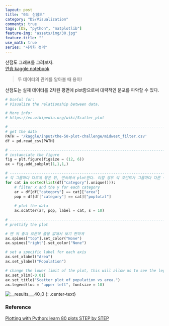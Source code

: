 ```yaml
---
layout: post
title: "03: 산점도"
category: "DS/Visualization"
comments: true
tags: [DS, "python", "matplotlib"]
feature-img: "assets/img/30.jpg"
feature-title: ""
use_math: true
series: "시각화 정리"
---
```


산점도 그래프를 그려보자.  
[연습 kaggle notebook](https://www.kaggle.com/wansook0316/plotting-with-python-learn-80-plots-step-by-step/edit)

> 두 데이터의 관계를 알아볼 때 용이!

산점도는 실제 데이터를 2차원 평면에 plot함으로써 대략적인 분포를 파악할 수 있다.

```python
# Useful for:
# Visualize the relationship between data.

# More info: 
# https://en.wikipedia.org/wiki/Scatter_plot

# ----------------------------------------------------------------------------------------------------
# get the data
PATH = '/kaggle/input/the-50-plot-challenge/midwest_filter.csv' 
df = pd.read_csv(PATH)

# ----------------------------------------------------------------------------------------------------
# instanciate the figure
fig = plt.figure(figsize = (12, 6))
ax = fig.add_subplot(1,1,1,)

# ----------------------------------------------------------------------------------------------------
# 각 그룹마다 다르게 묶은 뒤, 연속해서 plot한다. 이럴 경우 각 포인트가 그룹마다 다른 색으로 칠해진다.
for cat in sorted(list(df["category"].unique())):
    # filter x and the y for each category
    ar = df[df["category"] == cat]["area"]
    pop = df[df["category"] == cat]["poptotal"]
    
    # plot the data
    ax.scatter(ar, pop, label = cat, s = 10)
    
# ----------------------------------------------------------------------------------------------------
# prettify the plot

# 맨 위 줄과 오른쪽 줄을 없애서 보기 편하게
ax.spines["top"].set_color("None") 
ax.spines["right"].set_color("None")

# set a specific label for each axis
ax.set_xlabel("Area") 
ax.set_ylabel("Population")

# change the lower limit of the plot, this will allow us to see the legend on the left
ax.set_xlim(-0.01) 
ax.set_title("Scatter plot of population vs area.")
ax.legend(loc = "upper left", fontsize = 10)
```

![__results___40_0](https://user-images.githubusercontent.com/37871541/81771905-4a391080-951f-11ea-86cb-1fd2a4ba6868.png)
{: .center-text}

### Reference
[Plotting with Python: learn 80 plots STEP by STEP](https://www.kaggle.com/python10pm/plotting-with-python-learn-80-plots-step-by-step)